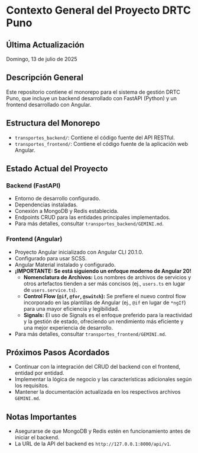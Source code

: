 # Contexto General del Proyecto DRTC Puno

## Última Actualización
Domingo, 13 de julio de 2025

## Descripción General
Este repositorio contiene el monorepo para el sistema de gestión DRTC Puno, que incluye un backend desarrollado con FastAPI (Python) y un frontend desarrollado con Angular.

## Estructura del Monorepo
- `transportes_backend/`: Contiene el código fuente del API RESTful.
- `transportes_frontend/`: Contiene el código fuente de la aplicación web Angular.

## Estado Actual del Proyecto

### Backend (FastAPI)
- Entorno de desarrollo configurado.
- Dependencias instaladas.
- Conexión a MongoDB y Redis establecida.
- Endpoints CRUD para las entidades principales implementados.
- Para más detalles, consultar `transportes_backend/GEMINI.md`.

### Frontend (Angular)
- Proyecto Angular inicializado con Angular CLI 20.1.0.
- Configurado para usar SCSS.
- Angular Material instalado y configurado.
- **¡IMPORTANTE: Se está siguiendo un enfoque moderno de Angular 20!**
  - **Nomenclatura de Archivos:** Los nombres de archivos de servicios y otros artefactos tienden a ser más concisos (ej., `users.ts` en lugar de `users.service.ts`).
  - **Control Flow (`@if`, `@for`, `@switch`):** Se prefiere el nuevo control flow incorporado en las plantillas de Angular (ej., `@if` en lugar de `*ngIf`) para una mayor eficiencia y legibilidad.
  - **Signals:** El uso de Signals es el enfoque preferido para la reactividad y la gestión de estado, ofreciendo un rendimiento más eficiente y una mejor experiencia de desarrollo.
- Para más detalles, consultar `transportes_frontend/GEMINI.md`.

## Próximos Pasos Acordados
- Continuar con la integración del CRUD del backend con el frontend, entidad por entidad.
- Implementar la lógica de negocio y las características adicionales según los requisitos.
- Mantener la documentación actualizada en los respectivos archivos `GEMINI.md`.

## Notas Importantes
- Asegurarse de que MongoDB y Redis estén en funcionamiento antes de iniciar el backend.
- La URL de la API del backend es `http://127.0.0.1:8000/api/v1`.